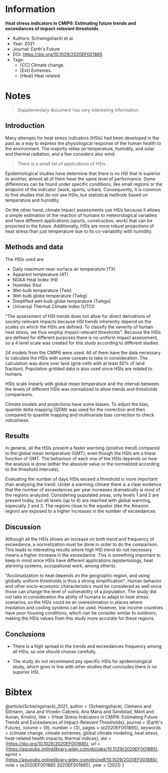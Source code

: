 # Information

**Heat stress indicators in CMIP6: Estimating future trends and exceedances of
impact-relevant thresholds**

- Authors: Schwingshackl et al.
- Year: 2021
- Journal: Earth's Future
- DOI: https://doi.org/10.1029/2020EF001885
- Tags:
    - [CC] Climate change.
    - [Ext] Extremes.
    - [Heat] Heat related.

# Notes

> Supplementary document has very interesting information.

## Introduction

Many attempts for heat stress indicators (HSIs) had been developed in the past as
a way to express the physiological response of the human health to the
environment. The majority relies on temperature, humidity, and solar and thermal
radiation, and a few considers also wind.

> There is a small list of applications of HSIs.

Epidemiological studies have determine that there is no HSI that is superior to
another, almost all of them have the same level of performance. Some differences
can be found under specific conditions, like small regions or the endpoint of the
indicator (work, sports, urban). Consequently, it is common to find studies that
do not use HSIs, but statistical methods based on temperature and humidity.

On the other hand, climate impact assessments use HSIs because it allows a simple
estimation of the reaction of humans to meteorological variables and have
different applications (sports, construction, work) that can be projected in the
future. Additionally, HSIs are more robust projections of heat stress than just
temperature due to its co-variability with humidity.

## Methods and data

The HSIs used are:

- Daily maximum near-surface air temperature (TX)
- Apparent temperature (AT)
- NOAA Heat Index (HI)
- Humidex (Hu)
- Wet-bulb temperature (Twb)
- Wet-bulb globe temperature (Twbg)
- Simplified wet-bulb globe temperature (Twbgs)
- Universal Thermal Climate Index (UTCI)

"The assessment of HSI trends does not allow for direct derivations of
society-relevant impacts because HSI trends inherently depend on the scales on
which the HSIs are defined. To classify the severity of human heat stress, we
thus employ impact-relevant thresholds". Because the HSIs are defined for
different purposes there is no uniform impact assessment, so a 4 level scale was
created for this study according to different studies.

24 models from the CMIP6 were used. All of them have the data necessary to
calculate the HSIs with some caveats to take in consideration. The calculation
was done over land (grid-cells with at least 50% of land fraction). Population
gridded data is also used since HSIs are related to humans.

HSIs scale linearly with global mean temperature and the interval between the
levels of different HSIs was normalized to allow trends and thresholds
comparisons.

Climate models and projections have some biases. To adjust the bias, quantile
delta mapping (QDM) was used for the correction and then compared to quantile
mapping and multivariate bias correction to check robustness.

## Results

In general, all the HSIs present a faster warming (positive trend) compared to
the global mean temperature (GMT), even though the HSIs are a linear function of
GMT. The behaviour of each one of the HSIs depends on how the analysis is done
(either the absolute value or the normalized according to the threshold
intervals).

Evaluating the number of days HSIs exceed a threshold is more important than
analysing the trend. Under a warming climate there is a clear evidence that the
number of exceedances per year increases dramatically is most of the regions
analyzed. Considering populated areas, only levels 1 and 2 are present today, but
all levels (up to 4) are reached with global warming, especially 2 and 3. The
regions close to the equator (like the Amazon region) are exposed to a higher
increases in the number of exceedances.

## Discussion

Although all the HSIs shows an increase on both trend and frequency of
exceedance, a normalization must be done in order to do the comparison. This
leads to interesting results where high HSI trend do not necessary means a higher
increase in the exceedance. This is something important to keep in mind since
HSIs have different applications (epidemiology, heat alarming systems,
occupational work, among others).

"Acclimatization to heat depends on the geographic region, and using globally
uniform thresholds is thus a strong simplification". Human behavior and other
socio-economic characteristics must be considered as well since those can change
the level of vulnerability of a population. The study did not take in
consideration the ability of humans to adapt to heat stress scenarios, so the
HSIs could be an overestimation in places where insolation and cooling systems
can be used. However, low income countries have poor housing conditions, which
can be consider similar to outdoors, making the HSIs values from this study more
accurate for these regions.

## Conclusions

- There is a high spread in the trends and exceedances frequency among all HSIs,
  so one should choose carefully.

- The study do not recommend any specific HSIs for epidemiological study, which
  goes in line with other studies that concludes there is no superior HSI.

# Bibtex

@article{Schwingshackl_2021,
    author = {Schwingshackl, Clemens and Sillmann, Jana and Vicedo-Cabrera, Ana Maria and Sandstad, Marit and Aunan, Kristin},
    title = {Heat Stress Indicators in CMIP6: Estimating Future Trends and Exceedances of Impact-Relevant Thresholds},
    journal = {Earth's Future},
    volume = {9},
    number = {3},
    pages = {e2020EF001885},
    keywords = {climate change, climate extremes, global climate modeling, heat stress, heat-related health impacts, thermal indices},
    doi = {https://doi.org/10.1029/2020EF001885},
    url = {https://agupubs.onlinelibrary.wiley.com/doi/abs/10.1029/2020EF001885},
    eprint = {https://agupubs.onlinelibrary.wiley.com/doi/pdf/10.1029/2020EF001885},
    note = {e2020EF001885 2020EF001885},
    year = {2021}
}

